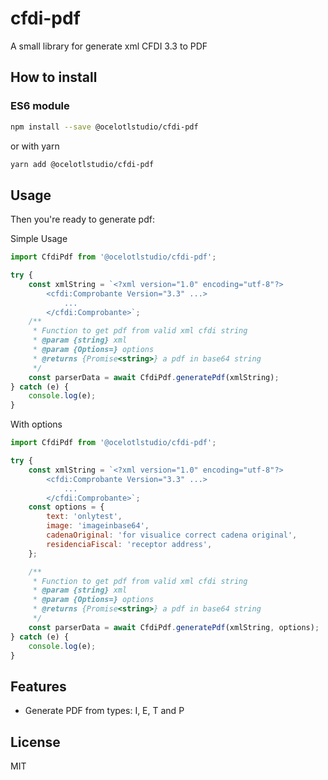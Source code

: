 # cfdi-pdf

A small library for generate xml CFDI 3.3 to PDF

## How to install

### ES6 module

```bash
npm install --save @ocelotlstudio/cfdi-pdf
```

or with yarn

```bash
yarn add @ocelotlstudio/cfdi-pdf
```

## Usage

Then you're ready to generate pdf:

Simple Usage

```javascript
import CfdiPdf from '@ocelotlstudio/cfdi-pdf';

try {
    const xmlString = `<?xml version="1.0" encoding="utf-8"?>
        <cfdi:Comprobante Version="3.3" ...>
            ...
        </cfdi:Comprobante>`;
    /**
     * Function to get pdf from valid xml cfdi string
     * @param {string} xml
     * @param {Options=} options
     * @returns {Promise<string>} a pdf in base64 string
     */
    const parserData = await CfdiPdf.generatePdf(xmlString);
} catch (e) {
    console.log(e);
}
```

With options

```javascript
import CfdiPdf from '@ocelotlstudio/cfdi-pdf';

try {
    const xmlString = `<?xml version="1.0" encoding="utf-8"?>
        <cfdi:Comprobante Version="3.3" ...>
            ...
        </cfdi:Comprobante>`;
    const options = {
        text: 'onlytest',
        image: 'imageinbase64',
        cadenaOriginal: 'for visualice correct cadena original',
        residenciaFiscal: 'receptor address',
    };

    /**
     * Function to get pdf from valid xml cfdi string
     * @param {string} xml
     * @param {Options=} options
     * @returns {Promise<string>} a pdf in base64 string
     */
    const parserData = await CfdiPdf.generatePdf(xmlString, options);
} catch (e) {
    console.log(e);
}
```

## Features

-   Generate PDF from types: I, E, T and P

## License

MIT
